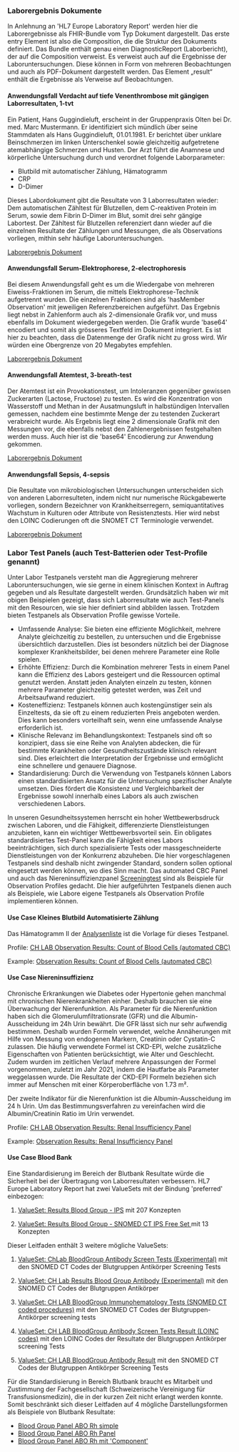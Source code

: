 <!-- markdownlint-disable MD001 MD041 -->

### Laborergebnis Dokumente

In Anlehnung an 'HL7 Europe Laboratory Report' werden hier die Laborergebnisse als FHIR-Bundle vom Typ Dokument dargestellt. Das erste entry Element ist also die Composition, die die Struktur des Dokuments definiert.
Das Bundle enthält genau einen DiagnosticReport (Laborbericht), der auf die Composition verweist. Es verweist auch auf die Ergebnisse der Laboruntersuchungen. Diese können in Form von mehreren Beobachtungen und auch als PDF-Dokument dargestellt werden. Das Element „result“ enthält die Ergebnisse als Verweise auf Beobachtungen. 

#### Anwendungsfall Verdacht auf tiefe Venenthrombose mit gängigen Laborresultaten, 1-tvt

Ein Patient, Hans Guggindieluft, erscheint in der Gruppenpraxis Olten bei Dr. med. Marc Mustermann. Er identifiziert sich mündlich über seine Stammdaten als Hans Guggindieluft, 01.01.1981. Er berichtet über unklare Beinschmerzen im linken Unterschenkel sowie gleichzeitig aufgetretene atemabhängige Schmerzen und Husten. Der Arzt führt die Anamnese und körperliche Untersuchung durch und verordnet folgende Laborparameter:

* Blutbild mit automatischer Zählung, Hämatogramm
* CRP
* D-Dimer
 
Dieses Labordokument gibt die Resultate von 3 Laborresultaten wieder: Dem automatischen Zähltest für Blutzellen, dem C-reaktiven Protein im Serum, sowie dem Fibrin D-Dimer im Blut, somit drei sehr gängige Labortest. Der Zähltest für Blutzellen referenziert dann wieder auf die einzelnen Resultate der Zählungen und Messungen, die als Observations vorliegen, mithin sehr häufige Laboruntersuchungen.

[Laborergebnis Dokument](Bundle-LabResultReport-1-tvt.html)

#### Anwendungsfall Serum-Elektrophorese, 2-electrophoresis

Bei diesem Anwendungsfall geht es um die Wiedergabe von mehreren Eiweiss-Fraktionen im Serum, die mittels Elektrophorese-Technik aufgetrennt wurden. Die einzelnen Fraktionen sind als 'hasMember Observation' mit jeweiligen Referenzbereichen aufgeführt. Das Ergebnis liegt nebst in Zahlenform auch als 2-dimensionale Grafik vor, und muss ebenfalls im Dokument wiedergegeben werden. Die Grafik wurde 'base64' encodiert und somit als grösseres Textfeld im Dokument integriert. Es ist hier zu beachten, dass die Datenmenge der Grafik nicht zu gross wird. Wir würden eine Obergrenze von 20 Megabytes empfehlen. 

[Laborergebnis Dokument](Bundle-LabResultReport-2-electrophoresis.html)

#### Anwendungsfall Atemtest, 3-breath-test

Der Atemtest ist ein Provokationstest, um Intoleranzen gegenüber gewissen Zuckerarten (Lactose, Fructose) zu testen. Es wird die Konzentration von Wasserstoff und Methan in der Ausatmungsluft in halbstündigen Intervallen gemessen, nachdem eine bestimmte Menge der zu testenden Zuckerart verabreicht wurde. Als Ergebnis liegt eine 2 dimensionale Grafik mit den Messungen vor, die ebenfalls nebst den Zahlenergebnissen festgehalten werden muss. Auch hier ist die 'base64' Encodierung zur Anwendung gekommen.

[Laborergebnis Dokument](Bundle-LabResultReport-3-breath-test.html)

#### Anwendungsfall Sepsis, 4-sepsis

Die Resultate von mikrobiologischen Untersuchungen unterscheiden sich von anderen Laborresulteten, indem nicht nur numerische Rückgabewerte vorliegen, sondern Bezeichner von Krankheitserregern, semiquantitatives Wachstum in Kulturen oder Attribute von Resistenztests. Hier wird nebst den LOINC Codierungen oft die SNOMET CT Terminologie verwendet.

[Laborergebnis Dokument](Bundle-LabResultReport-4-sepsis.html)

### Labor Test Panels (auch Test-Batterien oder Test-Profile genannt)

Unter Labor Testpanels versteht man die Aggregierung mehrerer Laboruntersuchungen, wie sie gerne in einem klinischen Kontext in Auftrag gegeben und als Resultate dargestellt werden. Grundsätzlich haben wir mit obigen Beispielen gezeigt, dass sich Laborresultate wie auch Test-Panels mit den Resourcen, wie sie hier definiert sind abbilden lassen. Trotzdem bieten Testpanels als Observation Profile gewisse Vorteile.

* Umfassende Analyse: Sie bieten eine effiziente Möglichkeit, mehrere Analyte gleichzeitig zu bestellen, zu untersuchen und die Ergebnisse übersichtlich darzustellen. Dies ist besonders nützlich bei der Diagnose komplexer Krankheitsbilder, bei denen mehrere Parameter eine Rolle spielen.
* Erhöhte Effizienz: Durch die Kombination mehrerer Tests in einem Panel kann die Effizienz des Labors gesteigert und die Ressourcen optimal genutzt werden. Anstatt jeden Analyten einzeln zu testen, können mehrere Parameter gleichzeitig getestet werden, was Zeit und Arbeitsaufwand reduziert.
* Kosteneffizienz: Testpanels können auch kostengünstiger sein als Einzeltests, da sie oft zu einem reduzierten Preis angeboten werden. Dies kann besonders vorteilhaft sein, wenn eine umfassende Analyse erforderlich ist.
* Klinische Relevanz im Behandlungskontext: Testpanels sind oft so konzipiert, dass sie eine Reihe von Analyten abdecken, die für bestimmte Krankheiten oder Gesundheitszustände klinisch relevant sind. Dies erleichtert die Interpretation der Ergebnisse und ermöglicht eine schnellere und genauere Diagnose.
* Standardisierung: Durch die Verwendung von Testpanels können Labors einen standardisierten Ansatz für die Untersuchung spezifischer Analyte umsetzen. Dies fördert die Konsistenz und Vergleichbarkeit der Ergebnisse sowohl innerhalb eines Labors als auch zwischen verschiedenen Labors.

In unseren Gesundheitssystemen herrscht ein hoher Wettbewerbsdruck zwischen Laboren, und die Fähigkeit, differenzierte Dienstleistungen anzubieten, kann ein wichtiger Wettbewerbsvorteil sein. Ein obligates standardisiertes Test-Panel kann die Fähigkeit eines Labors beeinträchtigen, sich durch spezialisierte Tests oder massgeschneiderte Dienstleistungen von der Konkurrenz abzuheben. Die hier vorgeschlagenen Testpanels sind deshalb nicht zwingender Standard, sondern sollen optional eingesetzt werden können, wo dies Sinn macht. Das automated CBC Panel und auch das Niereninsuffizienzpanel [Screeningtest](https://www.swissnephrology.ch/wp/wp-content/uploads/2023/01/161121_SGN_Pocketguide_CKD_Web_A4_e_WZ.pdf) sind als Beispiele für Observation Profiles gedacht.
Die hier aufgeführten Testpanels dienen auch als Beispiele, wie Labore eigene Testpanels als Observation Profile implementieren können.

#### Use Case Kleines Blutbild Automatisierte Zählung

Das Hämatogramm II der [Analysenliste](https://www.bag.admin.ch/dam/bag/de/dokumente/kuv-leistungen/leistungen-und-tarife/Analysenliste/Analysenliste%20per%201.%20Januar%202024%20in%20Excel%20Format.xlsx.download.xlsx/Analysenliste%20per%201.%20Januar%202024%20in%20Excel%20Format.xlsx) ist die Vorlage für dieses Testpanel. 

Profile: [CH LAB Observation Results: Count of Blood Cells (automated CBC)](StructureDefinition-ch-lab-observation-cbc-panel.html)

Example: [Observation Results: Count of Blood Cells (automated CBC)](Observation-ExampleObservationCBCPanel.html)

#### Use Case Niereninsuffizienz

Chronische Erkrankungen wie Diabetes oder Hypertonie gehen manchmal mit chronischen Nierenkrankheiten einher. Deshalb brauchen sie eine Überwachung der Nierenfunktion. Als Parameter für die Nierenfunktion haben sich die Glomerulumfiltrationsrate (GFR) und die Albumin-Ausscheidung im 24h Urin bewährt. Die GFR lässt sich nur sehr aufwendig bestimmen. Deshalb wurden Formeln verwendet, welche Annäherungen mit Hilfe von Messung von endogenen Markern, Creatinin oder Cystatin-C zulassen. Die häufig verwendete Formel ist CKD-EPI, welche zusätzliche Eigenschaften von Patienten berücksichtigt, wie Alter und Geschlecht. Zudem wurden im zeitlichen Verlauf mehrere Anpassungen der Formel vorgenommen, zuletzt im Jahr 2021, indem die Hautfarbe als Parameter weggelassen wurde. Die Resultate der CKD-EPI Formeln beziehen sich immer auf Menschen mit einer Körperoberfläche von 1.73 m².

Der zweite Indikator für die Nierenfunktion ist die Albumin-Ausscheidung im 24 h Urin. Um das Bestimmungsverfahren zu vereinfachen wird die Albumin/Creatinin Ratio im Urin verwendet.

Profile: [CH LAB Observation Results: Renal Insufficiency Panel](StructureDefinition-ch-lab-observation-renal-insufficiency-panel.html)

Example: [Observation Results: Renal Insufficiency Panel](Observation-ObservationRenalInsufficiencyPanel.html)

#### Use Case Blood Bank

Eine Standardisierung im Bereich der Blutbank Resultate würde die Sicherheit bei der Übertragung von Laborresultaten verbessern. HL7 Europe Laboratory Report hat zwei ValueSets mit der Bindung 'preferred' einbezogen:

1. [ValueSet: Results Blood Group - IPS](http://hl7.org/fhir/uv/ips/ValueSet/results-blood-group-uv-ips) mit 207 Konzepten

2. [ValueSet: Results Blood Group - SNOMED CT IPS Free Set ](http://hl7.org/fhir/uv/ips/ValueSet/results-blood-group-snomed-ct-ips-free-set) mit 13 Konzepten

Dieser Leitfaden enthält 3 weitere mögliche ValueSets:

1. [ValueSet: ChLab BloodGroup Antibody Screen Tests (Experimental)](ValueSet-ch-lab-bloodgroup-immuno-hematology-vs.html) mit den SNOMED CT Codes der Blutgruppen Antikörper Screening Tests

2. [ValueSet: CH Lab Results Blood Group Antibody (Experimental)](ValueSet-ch-lab-bloodgroup-antibody-vs.html) mit den SNOMED CT Codes der Blutgruppen Antikörper

1. [ValueSet: CH LAB BloodGroup Immunohematology Tests (SNOMED CT coded procedures)](ValueSet-ch-lab-bloodgroup-immuno-hematology-vs.html) mit den SNOMED CT Codes der Blutgruppen-Antikörper screening tests

2. [ValueSet: CH LAB BloodGroup Antibody Screen Tests Result (LOINC codes)](ValueSet-ch-lab-bloodgroup-antibody-screen-result-vs.html) mit den LOINC Codes der Resultate der Blutgruppen Antikörper screening Tests

3. [ValueSet: CH LAB BloodGroup Antibody Result](ValueSet-ch-lab-bloodgroup-antibody-vs.html) mit den SNOMED CT Codes der Blutgruppen Antikörper Screening Tests

Für die Standardisierung in Bereich Blutbank braucht es Mitarbeit und Zustimmung der Fachgesellschaft (Schweizerische Vereinigung für Transfusionsmedizin), die in der kurzen Zeit nicht erlangt werden konnte. Somit beschränkt sich dieser Leitfaden auf 4 mögliche Darstellungsformen als Beispiele von Blutbank Resultate: 

* [Blood Group Panel ABO Rh simple](Observation-BloodGroupAB0RhD.html)
* [Blood Group Panel ABO Rh Panel](Observation-BloodGroupPanel.html)
* [Blood Group Panel ABO Rh mit 'Component'](Observation-BloodGroupCompAB0CompRhD.html)

